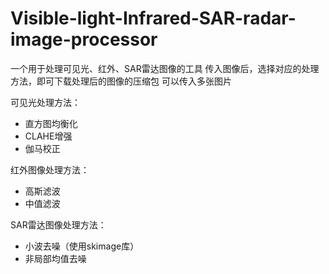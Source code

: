 # Visible-light-Infrared-SAR-radar-image-processor
一个用于处理可见光、红外、SAR雷达图像的工具
传入图像后，选择对应的处理方法，即可下载处理后的图像的压缩包
可以传入多张图片

可见光处理方法：

* 直方图均衡化
* CLAHE增强
* 伽马校正

红外图像处理方法：
* 高斯滤波
* 中值滤波

SAR雷达图像处理方法：
* 小波去噪（使用skimage库）
* 非局部均值去噪
